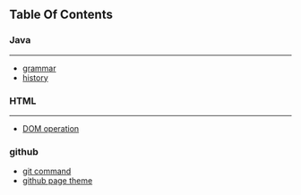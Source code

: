 ## Table Of Contents

### Java
---
- [grammar](https://bithup.github.io/blogs/java/1_1_grammar)
- [history]()

### HTML
---
- [DOM operation](https://bithup.github.io/blogs/dom/JavaScript操作DOM)

### github
- [git command]()
- [github page theme]()




